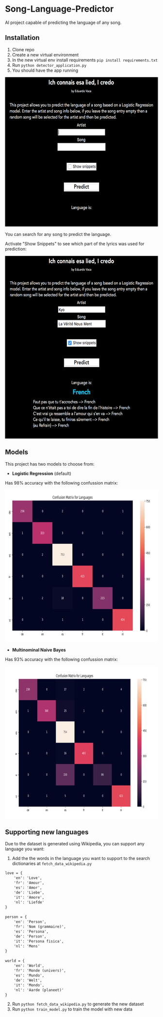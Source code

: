 # Song-Language-Predictor

AI project capable of predicting the language of any song.

## Installation
1. Clone repo
2. Create a new virtual environment
3. In the new virtual env install requirements ```pip install requirements.txt```
4. Run ```python detector_application.py```
5. You should have the app running

<img src="https://github.com/EduardoVaca/Song-Language-Predictor/blob/master/Img/app_running.png" width="600" height="490">

You can search for any song to predict the language.

Activate "Show Snippets" to see which part of the lyrics was used for prediction:

<img src="https://github.com/EduardoVaca/Song-Language-Predictor/blob/master/Img/app_searching.png" width="600" height="600">

## Models
This project has two models to choose from:
- **Logistic Regression** (default)

Has 98% accuracy with the following confussion matrix:

<img src="https://github.com/EduardoVaca/Song-Language-Predictor/blob/master/Img/logistic_regression.png" width="650" height="500">

- **Multinominal Naive Bayes**

Has 93% accuracy with the following confussion matrix:

<img src="https://github.com/EduardoVaca/Song-Language-Predictor/blob/master/Img/naive_bayes.png" width="650" height="500">

## Supporting new languages
Due to the dataset is generated using Wikipedia, you can support any language you want:
1. Add the the words in the language you want to support to the search dictionaries at ```fetch_data_wikipedia.py```
```
love = {
    'en': 'Love',
    'fr': 'Amour',
    'es': 'Amor',
    'de': 'Liebe',
    'it': 'Amore',
    'nl': 'Liefde'
}

person = {
    'en': 'Person',
    'fr': 'Nom (grammaire)',
    'es': 'Persona',
    'de': 'Person',
    'it': 'Persona fisica',
    'nl': 'Mens'
}

world = {
    'en': 'World',
    'fr': 'Monde (univers)',
    'es': 'Mundo',
    'de': 'Welt',
    'it': 'Mondo',
    'nl': 'Aarde (planeet)'
}
```
2. Run ```python fetch_data_wikipedia.py``` to generate the new dataset
3. Run ```python train_model.py``` to train the model with new data
